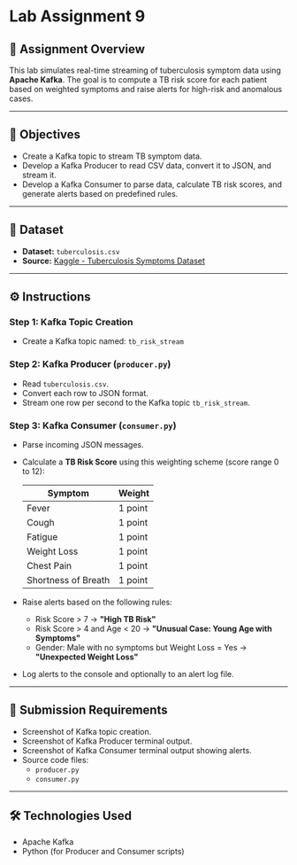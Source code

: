 # Lab Assignment 9

## 📘 Assignment Overview

This lab simulates real-time streaming of tuberculosis symptom data using **Apache Kafka**. The goal is to compute a TB risk score for each patient based on weighted symptoms and raise alerts for high-risk and anomalous cases.

---

## 🧠 Objectives

- Create a Kafka topic to stream TB symptom data.
- Develop a Kafka Producer to read CSV data, convert it to JSON, and stream it.
- Develop a Kafka Consumer to parse data, calculate TB risk scores, and generate alerts based on predefined rules.

---

## 📂 Dataset

- **Dataset:** `tuberculosis.csv`  
- **Source:** [Kaggle - Tuberculosis Symptoms Dataset](https://www.kaggle.com/datasets/victorcaelina/tuberculosis-symptoms)

---

## ⚙️ Instructions

### Step 1: Kafka Topic Creation

- Create a Kafka topic named: `tb_risk_stream`

### Step 2: Kafka Producer (`producer.py`)

- Read `tuberculosis.csv`.
- Convert each row to JSON format.
- Stream one row per second to the Kafka topic `tb_risk_stream`.

### Step 3: Kafka Consumer (`consumer.py`)

- Parse incoming JSON messages.
- Calculate a **TB Risk Score** using this weighting scheme (score range 0 to 12):

  | Symptom             | Weight |
  |---------------------|--------|
  | Fever               | 1 point|
  | Cough               | 1 point|
  | Fatigue             | 1 point|
  | Weight Loss         | 1 point|
  | Chest Pain          | 1 point|
  | Shortness of Breath | 1 point|

- Raise alerts based on the following rules:

  - Risk Score > 7 → **"High TB Risk"**
  - Risk Score > 4 and Age < 20 → **"Unusual Case: Young Age with Symptoms"**
  - Gender: Male with no symptoms but Weight Loss = Yes → **"Unexpected Weight Loss"**

- Log alerts to the console and optionally to an alert log file.

---

## 📎 Submission Requirements

- Screenshot of Kafka topic creation.
- Screenshot of Kafka Producer terminal output.
- Screenshot of Kafka Consumer terminal output showing alerts.
- Source code files:  
  - `producer.py`  
  - `consumer.py`

---

## 🛠️ Technologies Used

- Apache Kafka
- Python (for Producer and Consumer scripts)
